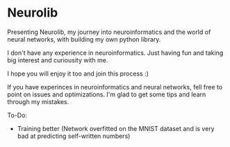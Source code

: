 # Neurolib

Presenting Neurolib, my journey into neuroinformatics and the world of neural networks, with building my own python library.

I don't have any experience in neuroinformatics. Just having fun and taking big interest and curiousity with me.

I hope you will enjoy it too and join this process :)

If you have experinces in neuroinformatics and neural networks, fell free to point on issues and optimizations. I'm glad to get some tips and learn through my mistakes.

To-Do:
- Training better (Network overfitted on the MNIST dataset and is very bad at predicting self-written numbers)
